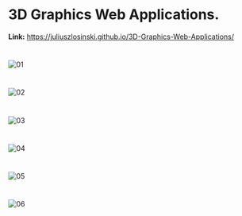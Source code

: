 # 3D Graphics Web Applications.
**Link:** https://juliuszlosinski.github.io/3D-Graphics-Web-Applications/
#
![01](https://github.com/juliuszlosinski/3D-Graphics-Web-Applications/assets/72278818/d0c581ab-aa37-4132-adde-da344ddd9ea5)
#
![02](https://github.com/juliuszlosinski/3D-Graphics-Web-Applications/assets/72278818/e7db9d06-83e4-40b7-9ff0-d03c09d74444)
#
![03](https://github.com/juliuszlosinski/3D-Graphics-Web-Applications/assets/72278818/cf9d44b1-1207-4531-90cc-7f054ec2b6a8)
#
![04](https://github.com/juliuszlosinski/3D-Graphics-Web-Applications/assets/72278818/714c5f79-7001-4b49-a0bd-3b34ead8911c)
#
![05](https://github.com/juliuszlosinski/3D-Graphics-Web-Applications/assets/72278818/2a263c75-81b9-445c-968e-40564368a6c3)
#
![06](https://github.com/juliuszlosinski/3D-Graphics-Web-Applications/assets/72278818/0cfc4c61-ccf0-41d4-8d82-01bc9eac6fcf)
